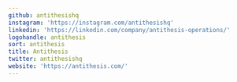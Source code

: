 ```yaml
---
github: antithesishq
instagram: 'https://instagram.com/antithesishq'
linkedin: 'https://linkedin.com/company/antithesis-operations/'
logohandle: antithesis
sort: antithesis
title: Antithesis
twitter: antithesishq
website: 'https://antithesis.com/'
---
```

